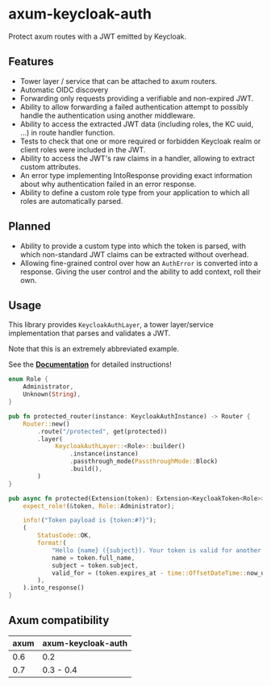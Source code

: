 # axum-keycloak-auth

Protect axum routes with a JWT emitted by Keycloak.

## Features

- Tower layer / service that can be attached to axum routers.
- Automatic OIDC discovery
- Forwarding only requests providing a verifiable and non-expired JWT.
- Ability to allow forwarding a failed authentication attempt to possibly handle the authentication using another middleware.
- Ability to access the extracted JWT data (including roles, the KC uuid, ...) in route handler function.
- Tests to check that one or more required or forbidden Keycloak realm or client roles were included in the JWT.
- Ability to access the JWT's raw claims in a handler, allowing to extract custom attributes.
- An error type implementing IntoResponse providing exact information about why authentication failed in an error response.
- Ability to define a custom role type from your application to which all roles are automatically parsed.

## Planned

- Ability to provide a custom type into which the token is parsed, with which non-standard JWT claims can be extracted without overhead.
- Allowing fine-grained control over how an `AuthError` is converted into a response. Giving the user control and the ability to add context, roll their own.

## Usage

This library provides `KeycloakAuthLayer`, a tower layer/service implementation that parses and validates a JWT.

Note that this is an extremely abbreviated example.

See the **[Documentation](https://docs.rs/axum-keycloak-auth)** for detailed instructions!

```rust
enum Role {
    Administrator,
    Unknown(String),
}

pub fn protected_router(instance: KeycloakAuthInstance) -> Router {
    Router::new()
        .route("/protected", get(protected))
        .layer(
             KeycloakAuthLayer::<Role>::builder()
                 .instance(instance)
                 .passthrough_mode(PassthroughMode::Block)
                 .build(),
        )
}

pub async fn protected(Extension(token): Extension<KeycloakToken<Role>>) -> Response {
    expect_role!(&token, Role::Administrator);

    info!("Token payload is {token:#?}");
    (
        StatusCode::OK,
        format!(
            "Hello {name} ({subject}). Your token is valid for another {valid_for} seconds.",
            name = token.full_name,
            subject = token.subject,
            valid_for = (token.expires_at - time::OffsetDateTime::now_utc()).whole_seconds()
        ),
    ).into_response()
}
```

## Axum compatibility

| axum | axum-keycloak-auth |
| ---- | ------------------ |
| 0.6  | 0.2                |
| 0.7  | 0.3 - 0.4          |
